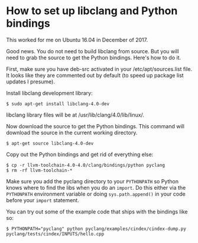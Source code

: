 How to set up libclang and Python bindings
==========================================

This worked for me on Ubuntu 16.04 in December of 2017.

Good news. You do not need to build libclang from source. But you will need to
grab the source to get the Python bindings. Here's how to do it.

First, make sure you have deb-src activated in your /etc/apt/sources.list file.
It looks like they are commented out by default (to speed up package list
updates I presume).

Install libclang development library:

    $ sudo apt-get install libclang-4.0-dev

libclang library files will be at /usr/lib/clang/4.0/lib/linux/.

Now download the source to get the Python bindings. This command will download
the source in the current working directory.

    $ apt-get source libclang-4.0-dev

Copy out the Python bindings and get rid of everything else:

    $ cp -r llvm-toolchain-4.0-4.0/clang/bindings/python pyclang
    $ rm -rf llvm-toolchain-*

Make sure you add the pyclang directory to your `PYTHONPATH` so Python knows
where to find the libs when you do an `import`. Do this either via the
`PYTHONPATH` environment variable or doing `sys.path.append()` in your code
before your `import` statement.

You can try out some of the example code that ships with the bindings like so:

    $ PYTHONPATH="pyclang" python pyclang/examples/cindex/cindex-dump.py pyclang/tests/cindex/INPUTS/hello.cpp
